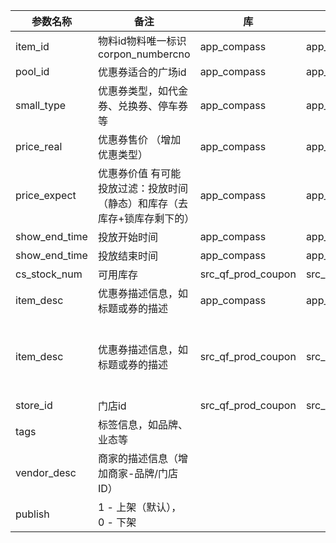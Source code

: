 | 参数名称 | 备注 | 库 | 表 | 特征  |
| ----- | ----- | ----- | ----- | -----  |
| item_id | 物料id物料唯一标识corpon_numbercno | app_compass | app_compass.baseinfo_goods | coupon_id  |
| pool_id | 优惠券适合的广场id | app_compass | app_compass.baseinfo_goods | plaza_id  |
| small_type | 优惠券类型，如代金券、兑换券、停车券等 | app_compass | app_compass.baseinfo_goods | coupon_type  |
| price_real | 优惠券售价 （增加优惠类型） | app_compass | app_compass.baseinfo_goods | sale_price  |
| price_expect | 优惠券价值 有可能 投放过滤：投放时间（静态）和库存（去库存+锁库存剩下的） | app_compass | app_compass.baseinfo_goods | face_value  |
| show_end_time | 投放开始时间 | app_compass | app_compass.baseinfo_goods | show_begin_time  |
| show_end_time | 投放结束时间 | app_compass | app_compass.baseinfo_goods | show_end_time  |
| cs_stock_num | 可用库存 | src_qf_prod_coupon | src_qf_prod_coupon.coupon_stock | cs_stock_num  |
| item_desc | 优惠券描述信息，如标题或券的描述 | app_compass | app_compass.baseinfo_goods | coupon_title  |
| item_desc | 优惠券描述信息，如标题或券的描述 | src_qf_prod_coupon | src_qf_prod_coupon.coupon | c_title<br>c_subtitle<br>c_person_each_limit<br>c_person_daily_each_limit<br>c_use_period,c_use_rule<br>c_expired_after_hours  |
| store_id | 门店id | src_qf_prod_coupon | src_qf_prod_coupon.coupon_store_rule | csr_store_id    |
| tags | 标签信息，如品牌、业态等 |  |  |   |
| vendor_desc | 商家的描述信息（增加商家-品牌/门店ID） |  |  |   |
| publish | 1 - 上架（默认）， 0 - 下架 |  |  |   |
